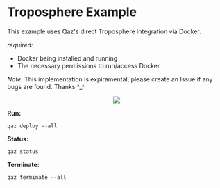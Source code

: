 # Troposphere Example

This example uses Qaz's direct Troposphere integration via Docker.

_required:_
- Docker being installed and running
- The necessary permissions to run/access Docker

_Note:_ This implementation is expiramental, please create an Issue if any bugs are found. Thanks ^_^


<p align="center"><img src="capi.png"></p>

__Run:__

```
qaz deploy --all
```

__Status:__

```
qaz status
```

__Terminate:__

```
qaz terminate --all
```